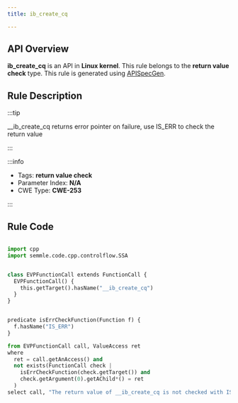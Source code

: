 ```yaml
---
title: ib_create_cq

---
```



## API Overview
**ib_create_cq** is an API in **Linux kernel**. This rule belongs to the **return value check** type. This rule is generated using [APISpecGen](../../tools/APISpecGen).
## Rule Description

:::tip

__ib_create_cq returns error pointer on failure, use IS_ERR to check the return value

:::

:::info

- Tags: **return value check**
- Parameter Index: **N/A**
- CWE Type: **CWE-253**

:::

## Rule Code
```python

import cpp
import semmle.code.cpp.controlflow.SSA


class EVPFunctionCall extends FunctionCall {
  EVPFunctionCall() {
    this.getTarget().hasName("__ib_create_cq")
  }
}


predicate isErrCheckFunction(Function f) {
  f.hasName("IS_ERR") 
}

from EVPFunctionCall call, ValueAccess ret
where
  ret = call.getAnAccess() and
  not exists(FunctionCall check |
    isErrCheckFunction(check.getTarget()) and
    check.getArgument(0).getAChild*() = ret
  )
select call, "The return value of __ib_create_cq is not checked with IS_ERR."
    
```